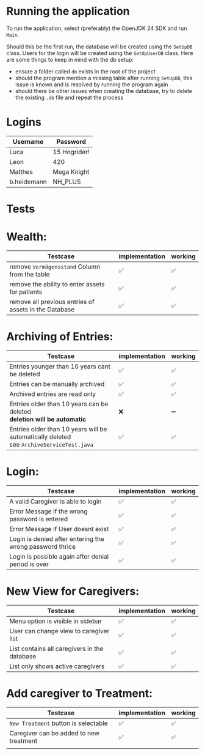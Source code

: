 Running the application
=======================

To run the application, select (preferably) the OpenJDK 24 SDK and run `Main`.

Should this be the first run, the database will be created using the `SetUpDB` class.
Users for the login will be created using the `SetUpUserDB` class.
Here are some things to keep in mind with the db setup:

* ensure a folder called `db` exists in the root of the project
* should the program mention a missing table after running `SetUpDB`, this issue is known and is resolved by running the
  program again
* should there be other issues when creating the database, try to delete the existing `.db` file and repeat the process

# Logins

| Username    | Password     | 
|-------------|--------------|
| Luca        | 15 Hogrider! |
| Leon        | 420          |
| Matthes     | Mega Knight  |
| b.heidemann | NH_PLUS      |

# Tests

# Wealth:

| Testcase                                              | implementation | working | 
|-------------------------------------------------------|----------------|---------|
| remove `Vermögensstand` Column from the table         | ✅              | ✅       |
| remove the ability to enter assets for patients       | ✅              | ✅       |
| remove all previous entries of assets in the Database | ✅              | ✅       |

# Archiving of Entries:

| Testcase                                                                                     | implementation | working |
|----------------------------------------------------------------------------------------------|----------------|---------|
| Entries younger than 10 years cant be deleted                                                | ✅              | ✅       |
| Entries can be manually archived                                                             | ✅              | ✅       |
| Archived entries are read only                                                               | ✅              | ✅       |
| Entries older than 10 years can be deleted<br/> **deletion will be automatic**               | ❌              | ➖       |
| Entries older than 10 years will be automatically deleted<br/> see `ArchiveServiceTest.java` | ✅              | ✅       |

# Login:

| Testcase                                                 | implementation | working | 
|----------------------------------------------------------|----------------|---------|
| A valid Caregiver is able to login                       | ✅              | ✅       |
| Error Message if the wrong password is entered           | ✅              | ✅       |
| Error Message if User doesnt exist                       | ✅              | ✅       |
| Login is denied after entering the wrong password thrice | ✅              | ✅       |
| Login is possible again after denial period is over      | ✅              | ✅       |

# New View for Caregivers:

| Testcase                                     | implementation | working | 
|----------------------------------------------|----------------|---------|
| Menu option is visible in sidebar            | ✅              | ✅       |
| User can change view to caregiver list       | ✅              | ✅       |
| List contains all caregivers in the database | ✅              | ✅       |
| List only shows active caregivers            | ✅              | ✅       |

# Add caregiver to Treatment:

| Testcase                                | implementation | working | 
|-----------------------------------------|----------------|---------|
| `New Treatment` button is selectable    | ✅              | ✅       |
| Caregiver can be added to new treatment | ✅              | ✅       |
|                                         |                |         |
